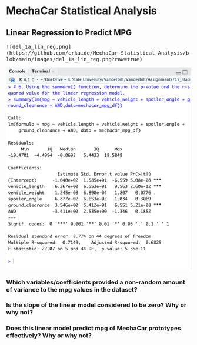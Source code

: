# MechaCar Statistical Analysis

## Linear Regression to Predict MPG

<kbd>
![del_1a_lin_reg.png](https://github.com/crkaide/MechaCar_Statistical_Analysis/blob/main/images/del_1a_lin_reg.png?raw=true)
</kbd>
  
![del_1b_lin_reg_sum.png](https://github.com/crkaide/MechaCar_Statistical_Analysis/blob/main/images/del_1b_lin_reg_sum.png?raw=true)

### Which variables/coefficients provided a non-random amount of variance to the mpg values in the dataset?
### Is the slope of the linear model considered to be zero? Why or why not?
### Does this linear model predict mpg of MechaCar prototypes effectively? Why or why not?
